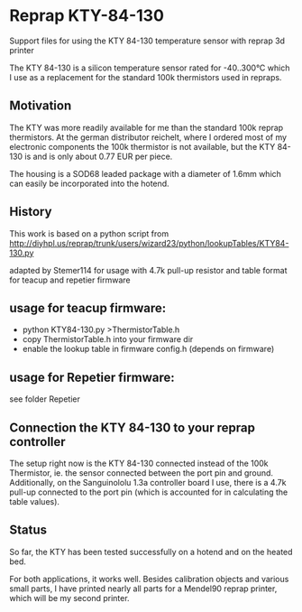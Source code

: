 Reprap KTY-84-130
=====

Support files for using the KTY 84-130 temperature sensor with reprap 3d printer

The KTY 84-130 is a silicon temperature sensor rated for -40..300°C which I use as a replacement for the standard 100k thermistors used in repraps.

Motivation
-----

The KTY was more readily available for me than the standard 100k reprap
thermistors. At the german distributor reichelt, where I ordered most of my
electronic components the 100k thermistor is not available, but the KTY 84-130
is and is only about 0.77 EUR per piece.

The housing is a SOD68 leaded package with a diameter of 1.6mm which can easily
be incorporated into the hotend.

History
-----

This work is based on a python script from
http://diyhpl.us/reprap/trunk/users/wizard23/python/lookupTables/KTY84-130.py

adapted by Stemer114 for usage with 4.7k pull-up resistor
and table format for teacup and repetier firmware


usage for teacup firmware:
-----

-  python KTY84-130.py >ThermistorTable.h
-  copy ThermistorTable.h into your firmware dir
-  enable the lookup table in firmware config.h (depends on firmware)


usage for Repetier firmware:
-----

  see folder Repetier


Connection the KTY 84-130 to your reprap controller
-----

The setup right now is the KTY 84-130 connected instead of the 100k Thermistor,
ie. the sensor connected between the port pin and ground. Additionally, on the
Sanguinololu 1.3a controller board I use, there is a 4.7k pull-up connected to
the port pin (which is accounted for in calculating the table values).

Status
-----

So far, the KTY has been tested successfully on a hotend and on the heated bed. 

For both applications, it works well. Besides calibration objects and various small parts, I have printed nearly all 
parts for a Mendel90 reprap printer, which will be my second printer.



